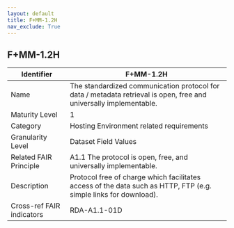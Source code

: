 ```yaml
---
layout: default
title: F+MM-1.2H
nav_exclude: True
---
```


## F+MM-1.2H

| Identifier | F+MM-1.2H |
| ---------- | ----------|
| Name | The standardized communication protocol for data / metadata retrieval is open, free and universally implementable. |
| Maturity Level | 1 |
| Category | Hosting Environment related requirements |
| Granularity Level | Dataset Field Values |
| Related FAIR Principle | A1.1 The protocol is open, free, and universally implementable. |
| Description | Protocol free of charge which facilitates access of the data such as HTTP, FTP (e.g. simple links for download). |
| Cross-ref FAIR indicators | RDA-A1.1-01D |
